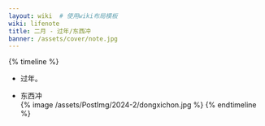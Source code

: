 ```yaml
---
layout: wiki  # 使用wiki布局模板
wiki: lifenote
title: 二月 - 过年/东西冲
banner: /assets/cover/note.jpg
---
```


{% timeline %}
<!-- node 2024.2.03-2.18 -->
- 过年。
<!-- node 2024.1.24 元宵节 -->
- 东西冲  
{% image /assets/PostImg/2024-2/dongxichon.jpg  %}
{% endtimeline %}

